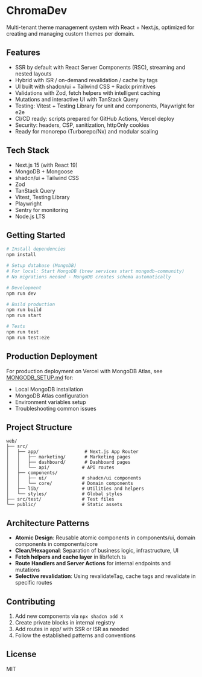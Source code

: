 # ChromaDev

Multi-tenant theme management system with React + Next.js, optimized for creating and managing custom themes per domain.

## Features

- SSR by default with React Server Components (RSC), streaming and nested layouts
- Hybrid with ISR / on-demand revalidation / cache by tags
- UI built with shadcn/ui + Tailwind CSS + Radix primitives
- Validations with Zod, fetch helpers with intelligent caching
- Mutations and interactive UI with TanStack Query
- Testing: Vitest + Testing Library for unit and components, Playwright for e2e
- CI/CD ready: scripts prepared for GitHub Actions, Vercel deploy
- Security: headers, CSP, sanitization, httpOnly cookies
- Ready for monorepo (Turborepo/Nx) and modular scaling

## Tech Stack

- Next.js 15 (with React 19)
- MongoDB + Mongoose
- shadcn/ui + Tailwind CSS
- Zod
- TanStack Query
- Vitest, Testing Library
- Playwright
- Sentry for monitoring
- Node.js LTS

## Getting Started

```bash
# Install dependencies
npm install

# Setup database (MongoDB)
# For local: Start MongoDB (brew services start mongodb-community)
# No migrations needed - MongoDB creates schema automatically

# Development
npm run dev

# Build production
npm run build
npm run start

# Tests
npm run test
npm run test:e2e
```

## Production Deployment

For production deployment on Vercel with MongoDB Atlas, see [MONGODB_SETUP.md](./MONGODB_SETUP.md) for:

- Local MongoDB installation
- MongoDB Atlas configuration
- Environment variables setup
- Troubleshooting common issues

## Project Structure

```
web/
├── src/
│   ├── app/                 # Next.js App Router
│   │   ├── marketing/       # Marketing pages
│   │   ├── dashboard/       # Dashboard pages
│   │   └── api/            # API routes
│   ├── components/
│   │   ├── ui/             # shadcn/ui components
│   │   └── core/           # Domain components
│   ├── lib/                # Utilities and helpers
│   └── styles/             # Global styles
├── src/test/               # Test files
└── public/                 # Static assets
```

## Architecture Patterns

- **Atomic Design**: Reusable atomic components in components/ui, domain components in components/core
- **Clean/Hexagonal**: Separation of business logic, infrastructure, UI
- **Fetch helpers and cache layer** in lib/fetch.ts
- **Route Handlers and Server Actions** for internal endpoints and mutations
- **Selective revalidation**: Using revalidateTag, cache tags and revalidate in specific routes

## Contributing

1. Add new components via `npx shadcn add X`
2. Create private blocks in internal registry
3. Add routes in app/ with SSR or ISR as needed
4. Follow the established patterns and conventions

## License

MIT
